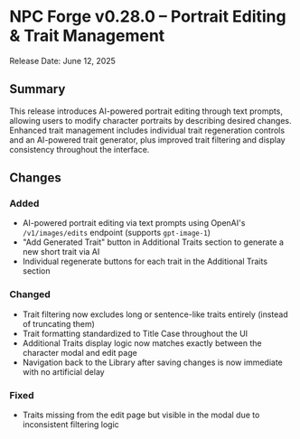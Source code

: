 # NPC Forge v0.28.0 – Portrait Editing & Trait Management

Release Date: June 12, 2025

## Summary

This release introduces AI-powered portrait editing through text prompts, allowing users to modify character portraits by describing desired changes. Enhanced trait management includes individual trait regeneration controls and an AI-powered trait generator, plus improved trait filtering and display consistency throughout the interface.

## Changes

### Added
- AI-powered portrait editing via text prompts using OpenAI's `/v1/images/edits` endpoint (supports `gpt-image-1`)
- "Add Generated Trait" button in Additional Traits section to generate a new short trait via AI
- Individual regenerate buttons for each trait in the Additional Traits section

### Changed
- Trait filtering now excludes long or sentence-like traits entirely (instead of truncating them)
- Trait formatting standardized to Title Case throughout the UI
- Additional Traits display logic now matches exactly between the character modal and edit page
- Navigation back to the Library after saving changes is now immediate with no artificial delay

### Fixed
- Traits missing from the edit page but visible in the modal due to inconsistent filtering logic